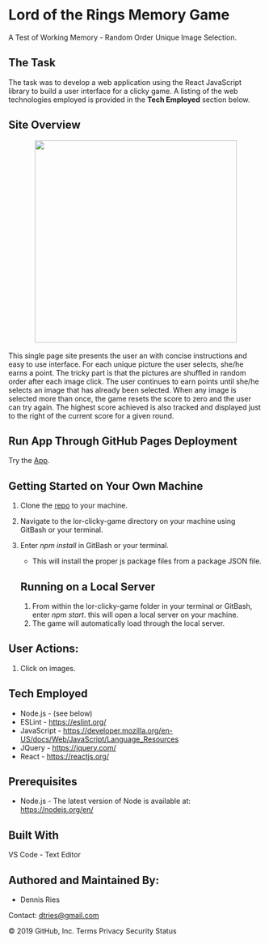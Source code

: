 # Lord of the Rings Memory Game
A Test of Working Memory - Random Order Unique Image Selection.

## The Task 
The task was to develop a web application using the React JavaScript library to build a user interface for a clicky game. A listing of the web technologies employed is provided in the **Tech Employed** section below.

## Site Overview 

<div align="center">
    <img src="/public/images/Scraper-Note.png" width="400px" /></img> 
</div>
<br>
This single page site presents the user an with concise instructions and easy to use interface. For each unique picture the user selects, she/he earns a point. The tricky part is that the pictures are shuffled in random order after each image click. The user continues to earn points until she/he selects an image that has already been selected. When any image is selected more than once, the game resets the score to zero and the user can try again. The highest score achieved is also tracked and displayed just to the right of the current score for a given round.

## Run App Through GitHub Pages Deployment
Try the [App](https://dtries.github.io/lor-clicky-game/).
 
## Getting Started on Your Own Machine
1. Clone the [repo](https://github.com/dtries/lor-clicky-game.git) to your machine. 
1. Navigate to the lor-clicky-game directory on your machine using GitBash or your terminal.
1. Enter *npm install* in GitBash or your terminal.
   * This will install the proper js package files from a package JSON file.

   
   ## Running on a Local Server
   1. From within the lor-clicky-game folder in your terminal or GitBash, enter *npm start*. this will open a local server on your machine. 
   1. The game will automatically load through the local server.
     
## User Actions:
   1. Click on images.       
   
## Tech Employed
* Node.js - (see below)
* ESLint - https://eslint.org/
* JavaScript - https://developer.mozilla.org/en-US/docs/Web/JavaScript/Language_Resources
* JQuery - https://jquery.com/
* React - https://reactjs.org/

## Prerequisites
* Node.js - The latest version of Node is available at: https://nodejs.org/en/

## Built With
VS Code - Text Editor

## Authored and Maintained By:
* Dennis Ries

Contact: dtries@gmail.com

© 2019 GitHub, Inc.
Terms
Privacy
Security
Status
